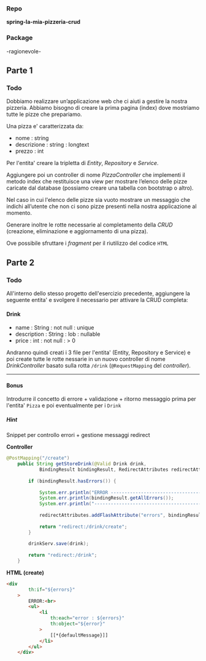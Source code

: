 
### Repo
**spring-la-mia-pizzeria-crud**

### Package
-ragionevole-

## Parte 1
### Todo
Dobbiamo realizzare un’applicazione web che ci aiuti a gestire la nostra pizzeria. Abbiamo bisogno di creare la prima pagina (index) dove mostriamo tutte le pizze che prepariamo.

Una pizza e' caratterizzata da:
- nome : string
- descrizione : string : longtext
- prezzo : int

Per l'entita' creare la tripletta di *Entity*, *Repository* e *Service*.

Aggiungere poi un controller di nome *PizzaController* che implementi il metodo index che restituisce una view per mostrare l’elenco delle pizze caricate dal database (possiamo creare una tabella con bootstrap o altro).

Nel caso in cui l'elenco delle pizze sia vuoto mostrare un messaggio che indichi all’utente che non ci sono pizze presenti nella nostra applicazione al momento.

Generare inoltre le rotte necessarie al completamento della *CRUD* (creazione, eliminazione e aggiornamento di una pizza).

Ove possibile sfruttare i *fragment* per il riutilizzo del codice `HTML`

## Parte 2
### Todo
All'interno dello stesso progetto dell'esercizio precedente, aggiungere la seguente entita' e svolgere il necessario per attivare la CRUD completa:

#### Drink
- name : String : not null : unique
- description : String : lob : nullable
- price : int : not null : > 0

Andranno quindi creati i 3 file per l'entita' (Entity, Repository e Service) e poi create tutte le rotte nessarie in un nuovo controller di nome *DrinkController* basato sulla rotta `/drink` (`@RequestMapping` del *controller*).

---

#### Bonus
Introdurre il concetto di errore + validazione + ritorno messaggio prima per l'entita' `Pizza` e poi eventualmente per i `Drink`

##### Hint
Snippet per controllo errori + gestione messaggi redirect

**Controller**
```java
@PostMapping("/create")
	public String getStoreDrink(@Valid Drink drink, 
			BindingResult bindingResult, RedirectAttributes redirectAttributes) {
		
		if (bindingResult.hasErrors()) {
			
			System.err.println("ERROR ------------------------------------------");
			System.err.println(bindingResult.getAllErrors());
			System.err.println("------------------------------------------------");
			
			redirectAttributes.addFlashAttribute("errors", bindingResult.getAllErrors());
			
			return "redirect:/drink/create";
		}
		
		drinkServ.save(drink);
		
		return "redirect:/drink";
	}
```

**HTML (create)**
```html
<div
		th:if="${errors}"
	>
		ERROR:<br>
		<ul>
			<li
				th:each="error : ${errors}"
				th:object="${error}"
			>
				[[*{defaultMessage}]]
			</li>
		</ul>
	</div>
```
